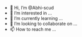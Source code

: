 - 👋 Hi, I’m @Abhi-scud
- 👀 I’m interested in ...
- 🌱 I’m currently learning ...
- 💞️ I’m looking to collaborate on ...
- 📫 How to reach me ...

<!---
Abhi-scud/Abhi-scud is a ✨ special ✨ repository because its `README.md` (this file) appears on your GitHub profile.
You can click the Preview link to take a look at your changes.
--->
